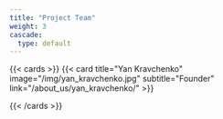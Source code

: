 ```yaml
---
title: "Project Team"
weight: 3
cascade:
  type: default
---
```


{{< cards >}}
  {{< card title="Yan Kravchenko" image="/img/yan_kravchenko.jpg" subtitle="Founder" link="/about_us/yan_kravchenko/" >}}

{{< /cards >}}
